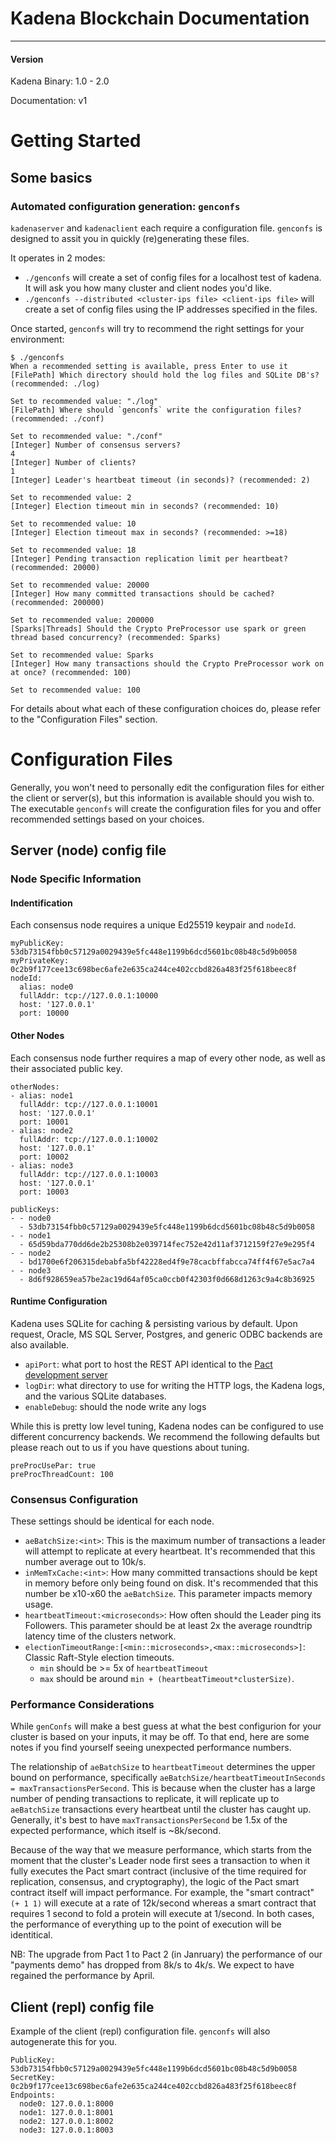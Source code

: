 # Kadena Blockchain Documentation
---


#### Version

Kadena Binary: 1.0 - 2.0

Documentation: v1


# Getting Started

## Some basics

### Automated configuration generation: `genconfs`

`kadenaserver` and `kadenaclient` each require a configuration file. 
`genconfs` is designed to assit you in quickly (re)generating these files.

It operates in 2 modes:

* `./genconfs` will create a set of config files for a localhost test of kadena. 
It will ask you how many cluster and client nodes you'd like.
* `./genconfs --distributed <cluster-ips file> <client-ips file>` will create a set of config files using the IP addresses specified in the files.

Once started, `genconfs` will try to recommend the right settings for your environment:

```
$ ./genconfs
When a recommended setting is available, press Enter to use it
[FilePath] Which directory should hold the log files and SQLite DB's? (recommended: ./log)

Set to recommended value: "./log"
[FilePath] Where should `genconfs` write the configuration files? (recommended: ./conf)

Set to recommended value: "./conf"
[Integer] Number of consensus servers?
4
[Integer] Number of clients?
1
[Integer] Leader's heartbeat timeout (in seconds)? (recommended: 2)

Set to recommended value: 2
[Integer] Election timeout min in seconds? (recommended: 10)

Set to recommended value: 10
[Integer] Election timeout max in seconds? (recommended: >=18)

Set to recommended value: 18
[Integer] Pending transaction replication limit per heartbeat? (recommended: 20000)

Set to recommended value: 20000
[Integer] How many committed transactions should be cached? (recommended: 200000)

Set to recommended value: 200000
[Sparks|Threads] Should the Crypto PreProcessor use spark or green thread based concurrency? (recommended: Sparks)

Set to recommended value: Sparks
[Integer] How many transactions should the Crypto PreProcessor work on at once? (recommended: 100)

Set to recommended value: 100

```

For details about what each of these configuration choices do, please refer to the "Configuration Files" section.


# Configuration Files

Generally, you won't need to personally edit the configuration files for either the client or server(s), but this information is available should you wish to. 
The executable `genconfs` will create the configuration files for you and offer recommended settings based on your choices.

## Server (node) config file

### Node Specific Information

#### Indentification

Each consensus node requires a unique Ed25519 keypair and `nodeId`.

```
myPublicKey: 53db73154fbb0c57129a0029439e5fc448e1199b6dcd5601bc08b48c5d9b0058
myPrivateKey: 0c2b9f177cee13c698bec6afe2e635ca244ce402ccbd826a483f25f618beec8f
nodeId:
  alias: node0
  fullAddr: tcp://127.0.0.1:10000
  host: '127.0.0.1'
  port: 10000
```

#### Other Nodes

Each consensus node further requires a map of every other node, as well as their associated public key.

```
otherNodes:
- alias: node1
  fullAddr: tcp://127.0.0.1:10001
  host: '127.0.0.1'
  port: 10001
- alias: node2
  fullAddr: tcp://127.0.0.1:10002
  host: '127.0.0.1'
  port: 10002
- alias: node3
  fullAddr: tcp://127.0.0.1:10003
  host: '127.0.0.1'
  port: 10003

publicKeys:
- - node0
  - 53db73154fbb0c57129a0029439e5fc448e1199b6dcd5601bc08b48c5d9b0058
- - node1
  - 65d59bda770dd6de2b25308b2e039714fec752e42d11af3712159f27e9e295f4
- - node2
  - bd1700e6f206315debabfa5bf42228ed4f9e78cacbffabcca74ff4f67e5ac7a4
- - node3
  - 8d6f928659ea57be2ac19d64af05ca0ccb0f42303f0d668d1263c9a4c8b36925
```

#### Runtime Configuration

Kadena uses SQLite for caching & persisting various by default. 
Upon request, Oracle, MS SQL Server, Postgres, and generic ODBC backends are also available.

* `apiPort`: what port to host the REST API identical to the [Pact development server](http://pact-language.readthedocs.io/en/latest/pact-reference.html#rest-api)
* `logDir`: what directory to use for writing the HTTP logs, the Kadena logs, and the various SQLite databases.
* `enableDebug`: should the node write any logs

While this is pretty low level tuning, Kadena nodes can be configured to use different concurrency backends.
We recommend the following defaults but please reach out to us if you have questions about tuning.

```
preProcUsePar: true
preProcThreadCount: 100
```

### Consensus Configuration

These settings should be identical for each node.

* `aeBatchSize:<int>`: This is the maximum number of transactions a leader will attempt to replicate at every heartbeat. It's recommended that this number average out to 10k/s. 
* `inMemTxCache:<int>`: How many committed transactions should be kept in memory before only being found on disk. It's recommended that this number be x10-x60 the `aeBatchSize`. This parameter impacts memory usage. 
* `heartbeatTimeout:<microseconds>`: How often should the Leader ping its Followers. This parameter should be at least 2x the average roundtrip latency time of the clusters network.
* `electionTimeoutRange:[<min::microseconds>,<max::microseconds>]`: Classic Raft-Style election timeouts. 
  * `min` should be >= 5x of `heartbeatTimeout` 
  * `max` should be around `min + (heartbeatTimeout*clusterSize)`.

### Performance Considerations

While `genConfs` will make a best guess at what the best configurion for your cluster is based on your inputs, it may be off. To that end, here are some notes if you find yourself seeing unexpected performance numbers.

The relationship of `aeBatchSize` to `heartbeatTimeout` determines the upper bound on performance, specifically `aeBatchSize/heartbeatTimeoutInSeconds = maxTransactionsPerSecond`. 
This is because when the cluster has a large number of pending transactions to replicate, it will replicate up to `aeBatchSize` transactions every heartbeat until the cluster has caught up. 
Generally, it's best to have `maxTransactionsPerSecond` be 1.5x of the expected performance, which itself is ~8k/second.

Because of the way that we measure performance, which starts from the moment that the cluster's Leader node first sees a transaction to when it fully executes the Pact smart contract (inclusive of the time required for replication, consensus, and cryptography), the logic of the Pact smart contract itself will impact performance.
For example, the "smart contract" `(+ 1 1)` will execute at a rate of 12k/second whereas a smart contract that requires 1 second to fold a protein will execute at 1/second. 
In both cases, the performance of everything up to the point of execution will be identitical.

NB: The upgrade from Pact 1 to Pact 2 (in Janruary) the performance of our "payments demo" has dropped from 8k/s to 4k/s. 
We expect to have regained the performance by April.
 

## Client (repl) config file

Example of the client (repl) configuration file. `genconfs` will also autogenerate this for you.

```
PublicKey: 53db73154fbb0c57129a0029439e5fc448e1199b6dcd5601bc08b48c5d9b0058
SecretKey: 0c2b9f177cee13c698bec6afe2e635ca244ce402ccbd826a483f25f618beec8f
Endpoints:
  node0: 127.0.0.1:8000
  node1: 127.0.0.1:8001
  node2: 127.0.0.1:8002
  node3: 127.0.0.1:8003
```
